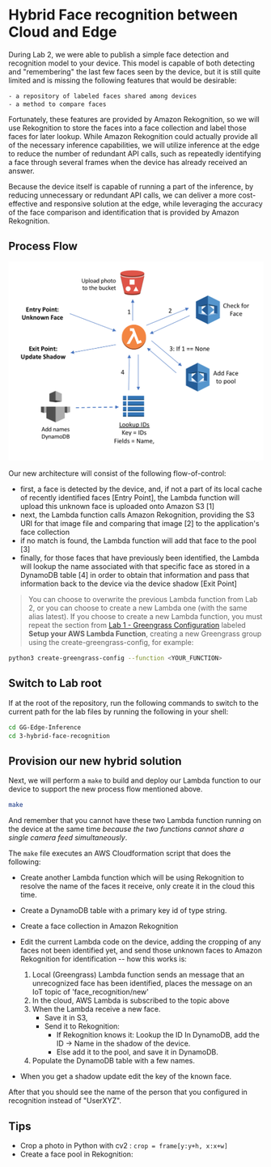 # Hybrid Face recognition between Cloud and Edge

During Lab 2, we were able to publish a simple face detection and recognition model to your  device. This model is capable of both detecting and "remembering" the last few faces seen by the device, but it is still quite limited and is missing the following features that would be desirable:

    - a repository of labeled faces shared among devices
    - a method to compare faces
    
Fortunately, these features are provided by Amazon Rekognition, so we will use Rekognition to store the faces into a face collection and label those faces for later lookup. While Amazon Rekognition could actually provide all of the necessary inference capabilities, we will utilize inference at the edge to reduce the number of redundant API calls, such as repeatedly identifying a face through several frames when the device has already received an answer.

Because the device itself is capable of running a part of the inference, by reducing unnecessary or redundant API calls, we can deliver a more cost-effective and responsive solution at the edge, while leveraging the accuracy of the face comparison and identification that is provided by Amazon Rekognition.

## Process Flow

![Architecture](./images/architecture.png)

Our new architecture will consist of the following flow-of-control:

- first, a face is detected by the device, and, if not a part of its local cache of recently identified faces [Entry Point], the Lambda function will upload this unknown face is uploaded onto Amazon S3 [1]
- next, the Lambda function calls Amazon  Rekognition, providing the S3 URI for that image file and comparing that image [2] to the application's face collection
- if no match is found, the Lambda function will add that face to the pool [3]
- finally, for those faces that have previously been identified, the Lambda will lookup the name associated with that specific face as stored in a DynamoDB table [4] in order to obtain that information and pass that information back to the device via the device shadow [Exit Point]

> You can choose to overwrite the previous Lambda function from Lab 2, or you can choose to create a new Lambda one (with the same alias latest). If you choose to create a new Lambda function, you must repeat the section from [Lab 1 - Greengrass Configuration](https://github.com/zukoo/GG-Edge-Inference/tree/master/1-greengrass-configuration) labeled **Setup your AWS Lambda Function**, creating a new Greengrass group using the create-greengrass-config, for example:

```bash
python3 create-greengrass-config --function <YOUR_FUNCTION>
```

## Switch to Lab root

If at the root of the repository, run the following commands to switch to the current path for the lab files by running the following in your shell:

```bash
cd GG-Edge-Inference
cd 3-hybrid-face-recognition
```

## Provision our new hybrid solution

Next, we will perform a `make` to build and deploy our Lambda function to our device to support the new process flow mentioned above.

```bash
make
```

And remember that you cannot have these two Lambda function running on the device at the same time *because the two functions cannot share a single camera feed simultaneously*.

The `make` file executes an AWS Cloudformation script that does the following:

- Create another Lambda function which will be using Rekognition to resolve the name of the faces it receive, only create it in the cloud this time.
- Create a DynamoDB table with a primary key id of type string.
- Create a face collection in Amazon Rekognition
- Edit the current Lambda code on the device, adding the cropping of any faces not been identified yet, and send those unknown faces to Amazon Rekognition for identification -- how this works is:
    1. Local (Greengrass) Lambda function sends an message that an unrecognized face has been identified, places the message on an IoT topic of 'face_recognition/new'
    2. In the cloud, AWS Lambda is subscribed to the topic above
    3. When the Lambda receive a new face.
        - Save it in S3,
        - Send it to Rekognition:
            - If Rekognition knows it: Lookup the ID In DynamoDB, add the ID -> Name in the shadow of the device.
            - Else add it to the pool, and save it in DynamoDB.
    4. Populate the DynamoDB table with a few names.

- When you get a shadow update edit the key of the known face.

After that you should see the name of the person that you configured in recognition instead of "UserXYZ".

## Tips

- Crop a photo in Python with cv2 : `crop = frame[y:y+h, x:x+w]`
- Create a face pool in Rekognition: